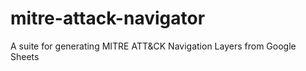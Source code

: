 # mitre-attack-navigator
A suite for generating MITRE ATT&amp;CK Navigation Layers from Google Sheets
